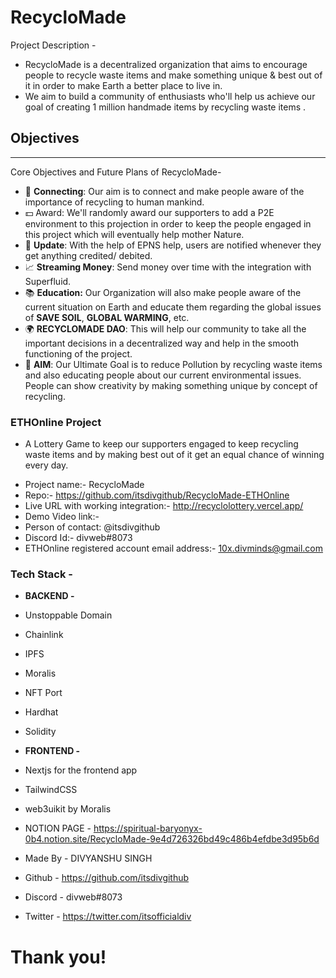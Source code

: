 # RecycloMade

Project Description -
- RecycloMade is a decentralized organization that aims to encourage people to recycle waste items and make something unique & best out of it in order to make Earth a better place to live in.
- We aim to build a community of enthusiasts who'll help us achieve our goal of creating 1 million handmade items by recycling waste items .

## Objectives

---

Core Objectives and Future Plans of RecycloMade-

- 🔗 **Connecting**: Our aim is to connect and make people aware of the importance of recycling to human mankind.
- 💵 Award: We'll randomly award our supporters to add a P2E environment to this projection in order to keep the people engaged in this project which will eventually help mother Nature.
- 🔔 **Update**: With the help of EPNS help, users are notified whenever they get anything credited/ debited.
- 📈 **Streaming Money**: Send money over time with the integration with Superfluid.
- 📚 **Education:** Our Organization will also make people aware of the current situation on Earth and educate them regarding the global issues of **SAVE SOIL**, **GLOBAL WARMING**, etc.
- 🌍 **RECYCLOMADE DAO**: This will help our community to take all the important decisions in a decentralized way and help in the smooth functioning of the project.
- 🎯 **AIM**: Our Ultimate Goal is to reduce Pollution by recycling waste items and also educating people about our current environmental issues. People can show creativity by making something unique by concept of recycling.


### ETHOnline Project ###


- A Lottery Game to keep our supporters engaged to keep recycling waste items and by making best out of it get an equal chance of winning every day.

* Project name:- RecycloMade
* Repo:- https://github.com/itsdivgithub/RecycloMade-ETHOnline
* Live URL with working integration:- http://recyclolottery.vercel.app/
* Demo Video link:- 
* Person of contact: @itsdivgithub
* Discord Id:- divweb#8073
* ETHOnline registered account email address:- 10x.divminds@gmail.com


### **Tech Stack -**
- **BACKEND -**
- Unstoppable Domain
- Chainlink
- IPFS
- Moralis
- NFT Port
- Hardhat
- Solidity

- **FRONTEND -**
- Nextjs for the frontend app
- TailwindCSS
- web3uikit by Moralis

- NOTION PAGE - https://spiritual-baryonyx-0b4.notion.site/RecycloMade-9e4d726326bd49c486b4efdbe3d95b6d

- Made By - DIVYANSHU SINGH
- Github - https://github.com/itsdivgithub
- Discord - divweb#8073
- Twitter - https://twitter.com/itsofficialdiv

# Thank you!

